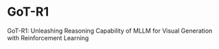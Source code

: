 # GoT-R1
GoT-R1: Unleashing Reasoning Capability of MLLM for Visual Generation with Reinforcement Learning
